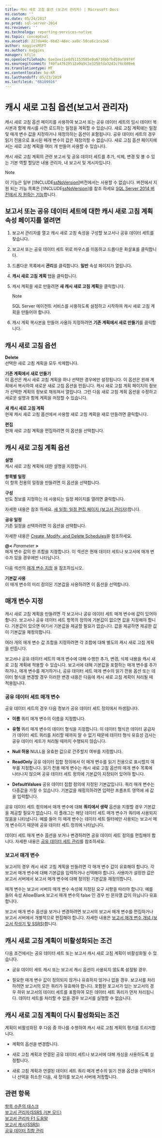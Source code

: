 ```yaml
---
title: 캐시 새로 고침 옵션 (보고서 관리자) | Microsoft Docs
ms.custom: ''
ms.date: 05/24/2017
ms.prod: sql-server-2014
ms.reviewer: ''
ms.technology: reporting-services-native
ms.topic: conceptual
ms.assetid: 227da40c-6bd2-48ec-aa9c-50ce6c1ca3a6
author: maggiesMSFT
ms.author: maggies
manager: kfile
ms.openlocfilehash: 6ae1ee11edd51153585e9a6738bbfbd59af8974f
ms.sourcegitcommit: f40fa47619512a9a9c3e3258fda3242c76c008e6
ms.translationtype: MT
ms.contentlocale: ko-KR
ms.lasthandoff: 05/23/2019
ms.locfileid: "66109916"
---
```

# <a name="cache-refresh-options-report-manager"></a>캐시 새로 고침 옵션(보고서 관리자)
  캐시 새로 고침 옵션 페이지를 사용하여 보고서 또는 공유 데이터 세트의 임시 데이터 복사본과 함께 캐시를 사전 로드하는 일정을 계획할 수 있습니다. 새로 고침 계획에는 일정 및 매개 변수 값을 지정하거나 재정의하는 옵션이 포함됩니다. 공유 데이터 세트의 경우 읽기 전용으로 표시된 매개 변수의 값은 재정의할 수 없습니다. 새로 고침 옵션 페이지에서는 새로 고침 계획을 여러 개 만들어 사용할 수 있습니다.  
  
 캐시 새로 고침 계획의 관련 보고서 및 공유 데이터 세트를 추가, 삭제, 변경 및 볼 수 있는 기본 역할 할당은 내용 관리자, 내 보고서 및 게시자입니다.  
  
> [!NOTE]  
>  이 기능은 일부 [!INCLUDE[ssNoVersion](../includes/ssnoversion-md.md)]버전에서는 사용할 수 없습니다. 버전에서 지원 되는 기능 목록은 [!INCLUDE[ssNoVersion](../includes/ssnoversion-md.md)]를 참조 하세요 [SQL Server 2014 버전에서 지 원하는 기능](../../2014/getting-started/features-supported-by-the-editions-of-sql-server-2014.md)합니다.  
  
## <a name="to-open-the-cache-refresh-plan-properties-page-for-a-report-or-shared-dataset"></a>보고서 또는 공유 데이터 세트에 대한 캐시 새로 고침 계획 속성 페이지를 열려면  
  
1.  보고서 관리자를 열고 캐시 새로 고침 속성을 구성할 보고서나 공유 데이터 세트를 찾습니다.  
  
2.  보고서 또는 공유 데이터 세트 위로 마우스를 이동하고 드롭다운 화살표를 클릭합니다.  
  
3.  드롭다운 목록에서 **관리**를 클릭합니다. **일반** 속성 페이지가 열립니다.  
  
4.  **캐시 새로 고침 계획** 탭을 클릭합니다.  
  
5.  캐시 계획을 새로 만들려면 **새 캐시 새로 고침 계획**을 클릭합니다.  
  
    > [!NOTE]  
    >  SQL Server 에이전트 서비스를 사용하도록 설정하고 시작하여 캐시 새로 고침 계획을 만들어야 합니다.  
  
6.  캐시 계획 복사본을 만들어 사용자 지정하려면 **기존 계획에서 새로 만들기**를 클릭합니다.  
  
## <a name="cache-refresh-options"></a>캐시 새로 고침 옵션  
 **Delete**  
 선택한 새로 고침 계획을 모두 삭제합니다.  
  
 **기존 계획에서 새로 만들기**  
 이 옵션은 캐시 새로 고침 계획을 하나 선택한 경우에만 설정됩니다. 이 옵션은 원래 계획에서 복사하여 새로운 새로 고침 옵션을 만듭니다. 캐시 새로 고침 계획 페이지의 정보가 선택한 계획의 정보로 채워져서 열립니다. 그런 다음 새로 고침 계획 옵션을 수정하고 새로운 설명과 함께 계획을 저장할 수 있습니다.  
  
 **새 캐시 새로 고침 계획**  
 현재 캐시 새로 고침 옵션에서 사용할 새로 고침 계획을 새로 만들려면 클릭합니다.  
  
 **편집**  
 현재 새로 고침 계획을 편집하려면 이 옵션을 선택합니다.  
  
## <a name="cache-refresh-plan-options"></a>캐시 새로 고침 계획 옵션  
 **설명**  
 캐시 새로 고침 계획에 대한 설명을 지정합니다.  
  
 **항목별 일정**  
 이 항목 전용의 일정을 만들려면 이 옵션을 선택합니다.  
  
 **구성**  
 빈도 정보를 지정하는 데 사용되는 일정 페이지를 열려면 클릭합니다.  
  
 자세한 내용은 참조 하세요. [새 일정: 일정 편집 페이지 &#40;보고서 관리자&#41;](../../2014/reporting-services/new-schedule-edit-schedule-page-report-manager.md)합니다.  
  
 **공유 일정**  
 기존 일정을 선택하려면 이 옵션을 선택합니다.  
  
 자세한 내용은 [Create, Modify, and Delete Schedules](subscriptions/create-modify-and-delete-schedules.md)을 참조하세요.  
  
 **@\<** *Parameter* **>**  
 매개 변수 값의 한 조합을 지정합니다. 이 섹션은 현재 데이터 세트나 보고서에 매개 변수가 있을 경우에만 나타납니다.  
  
 다음 섹션의 [매개 변수 지정](#Parameters) 을 참조하십시오.  
  
 **기본값 사용**  
 이 매개 변수의 미리 정의된 기본값을 사용하려면 이 옵션을 선택합니다.  
  
##  <a name="Parameters"></a> 매개 변수 지정  
 캐시 새로 고침 계획을 만들려면 각 보고서나 공유 데이터 세트 매개 변수에 값이 있어야 합니다. 보고서나 공유 데이터 세트 항목의 정의에 기본값이 없으면 값을 지정해야 합니다. 기본값이 있으면 여기서 기본값을 제공할 필요가 없습니다. 값을 제공하면 제공한 값이 기본값을 재정의합니다.  
  
 여러 개의 매개 변수 값 조합을 지정하려면 각 조합에 대해 별도의 캐시 새로 고침 계획을 만듭니다.  
  
 보고서나 공유 데이터 세트의 매개 변수에 대해 수행한 추가, 변경, 삭제 내용을 캐시 새로 고침 계획에 적용할 수 있습니다. 보고서에 대해 기본값을 포함하는 매개 변수를 추가하거나, 매개 변수를 제거하거나, 공유 데이터 세트 매개 변수의 읽기 전용 옵션 또는 데이터 형식을 변경할 경우 이러한 변경 내용은 다음에 캐시 새로 고침 계획이 처리될 때 적용됩니다.  
  
### <a name="shared-dataset-parameters"></a>공유 데이터 세트 매개 변수  
 공유 데이터 세트의 경우 다음 정보가 공유 데이터 세트 정의에서 파생됩니다.  
  
-   **이름** 쿼리 매개 변수의 이름을 지정합니다.  
  
-   **유형** 쿼리 매개 변수의 데이터 형식을 지정합니다. 이 데이터 형식은 데이터 공급자가 데이터 세트 쿼리를 처리할 때까지 알 수 없기 때문에 데이터 형식 유효성 검사는 공유 데이터 세트가 처리될 때까지 수행되지 않습니다.  
  
-   **Null 허용** NULL을 유효한 값으로 간주할지 여부를 지정합니다.  
  
-   **ReadOnly** 공유 데이터 집합 정의에서 이 매개 변수를 읽기 전용으로 표시할지 여부를 지정합니다. 읽기 전용 매개 변수는 캐시 새로 고침 옵션의 매개 변수 목록에 나타나지 않으며 공유 데이터 세트 정의에 기본값이 지정되어 있어야 합니다.  
  
-   **DefaultValues** 공유 데이터 집합 정의에 지정된 기본값입니다. 쿼리 매개 변수는 다중값을 가질 수 있습니다. 기본값을 재정의하려면 입력란 프롬프트 영역에 새 값을 입력합니다.  
  
 공유 데이터 세트 정의에서 매개 변수에 대해 **쿼리에서 생략** 옵션을 지정할 경우 기본값을 제공할 필요가 없습니다. 이 플래그는 해당 데이터 세트 매개 변수가 쿼리에 사용되지 않음을 나타냅니다. 예를 들어 이 매개 변수는 데이터 세트 필터에만 사용되는 보고서 매개 변수이기 때문에 공유 데이터 세트 정의에 나타납니다.  
  
 데이터 세트 매개 변수 옵션을 보거나 변경하려면 공유 데이터 세트 정의를 편집해야 합니다. 자세한 내용은 [공유 데이터 세트 관리](report-data/manage-shared-datasets.md)를 참조하세요.  
  
### <a name="report-parameters"></a>보고서 매개 변수  
 보고서의 경우 캐시 새로 고침 계획을 만들려면 각 매개 변수 값이 유효해야 합니다. 각 보고서 매개 변수에 대해 기본값을 입력하거나 선택해야 합니다. 사용자가 설정한 값은 보고서 서버에서 보고서 매개 변수에 대해 정의된 기본값을 재정의합니다.  
  
 매개 변수는 보고서 서버의 매개 변수 속성에 지정된 요구 사항을 따라야 합니다. 예를 들어 속성 AllowBlank 보고서 매개 변수의 false 인 경우 빈 문자열 값이 아닙니다 유효 합니다.  
  
 보고서 매개 변수 옵션을 보거나 변경하려면 보고서의 보고서 매개 변수를 편집하거나 보고서 서버에서 개별적으로 편집해야 합니다. 자세한 내용은 [보고서 매개 변수 개념 &#40;보고서 작성기 및 SSRS&#41;](report-design/report-parameters-concepts-report-builder-and-ssrs.md)합니다.  
  
## <a name="conditions-that-cause-a-cache-refresh-plan-to-be-inactive"></a>캐시 새로 고침 계획이 비활성화되는 조건  
 다음 조건에서는 공유 데이터 세트 또는 보고서 캐시 새로 고침 계획이 비활성화될 수 있습니다.  
  
-   공유 데이터 세트 캐시 또는 보고서 캐시 옵션이 사용되지 않도록 설정될 경우.  
  
-   필요한 매개 변수 값이 정의되지 않거나 유효하지 않거나 없을 경우. 보고서를 처리하려면 보고서의 모든 쿼리가 유효해야 합니다. 포함된 포고서가 있는 보고서의 경우 하위 보고서의 데이터 세트를 포함하여 모든 데이터 세트 쿼리가 먼저 처리됩니다. 데이터 세트를 처리할 수 없을 경우 보고서를 실행할 수 없습니다.  
  
## <a name="conditions-that-cause-a-cache-refresh-plan-to-be-reactivated"></a>캐시 새로 고침 계획이 다시 활성화되는 조건  
 계획이 비활성화된 후 다음 중 하나를 수행하여 캐시 새로 고침 계획의 평가를 트리거합니다.  
  
-   계획의 옵션을 변경합니다.  
  
-   새로 고침 계획과 연결된 공유 데이터 세트나 보고서에 대해 캐싱을 사용하도록 설정합니다.  
  
-   새로 고침 계획과 연결된 데이터 세트 쿼리 매개 변수의 읽기 전용 옵션을 선택하거나 선택을 취소한 다음, 새 정의를 보고서 서버에 저장합니다.  
  
## <a name="see-also"></a>관련 항목  
 [항목 수준의 태스크](security/tasks-and-permissions-item-level-tasks.md)   
 [보고서 관리자&#40;SSRS 기본 모드&#41;](../../2014/reporting-services/report-manager-ssrs-native-mode.md)   
 [보고서 관리자 F1 도움말](../../2014/reporting-services/report-manager-f1-help.md)   
 [보고서 캐시&#40;SSRS&#41;](report-server/caching-reports-ssrs.md)   
 [공유 데이터 집합 관리](report-data/manage-shared-datasets.md)  
  
  
